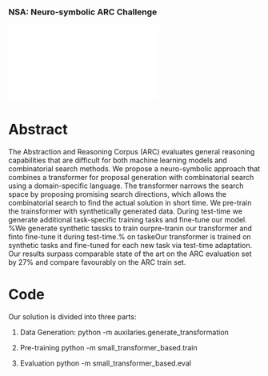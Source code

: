 ### NSA: Neuro-symbolic ARC Challenge

![Teaser Image](images/teaser.pdf)

# Abstract
The Abstraction and Reasoning Corpus (ARC) evaluates general reasoning capabilities that are difficult for both machine learning models and combinatorial search methods. 
We propose a neuro-symbolic approach that combines a transformer for proposal generation with combinatorial search using a domain-specific language. 
The transformer narrows the search space by proposing promising search directions, which allows the combinatorial search to find the actual solution in short time.
We pre-train the trainsformer with synthetically generated data.
During test-time we generate additional task-specific training tasks and fine-tune our model. %We generate synthetic tassks to train ourpre-tranin our transformer and finto fine-tune it during test-time.% on taskeOur transformer is trained on synthetic tasks and fine-tuned for each new task via test-time adaptation.
Our results surpass comparable state of the art on the ARC evaluation set by 27\% and compare favourably on the ARC train set.

# Code
Our solution is divided into three parts:

1. Data Generation:
python -m auxilaries.generate_transformation 

2. Pre-training
python -m small_transformer_based.train

3. Evaluation
python -m small_transformer_based.eval